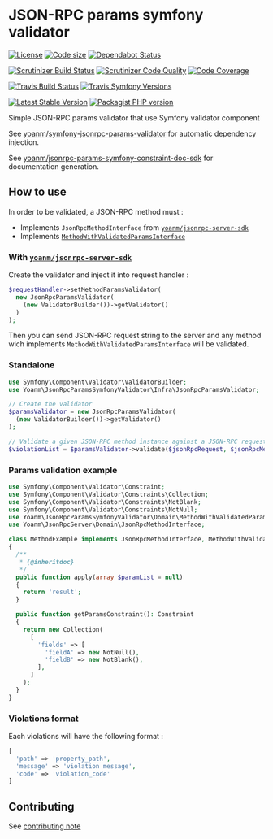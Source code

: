 # JSON-RPC params symfony validator
[![License](https://img.shields.io/github/license/yoanm/php-jsonrpc-params-symfony-validator-sdk.svg)](https://github.com/yoanm/php-jsonrpc-params-symfony-validator-sdk) [![Code size](https://img.shields.io/github/languages/code-size/yoanm/php-jsonrpc-params-symfony-validator-sdk.svg)](https://github.com/yoanm/php-jsonrpc-params-symfony-validator-sdk) [![Dependabot Status](https://api.dependabot.com/badges/status?host=github&repo=yoanm/php-jsonrpc-params-symfony-validator-sdk)](https://dependabot.com)


[![Scrutinizer Build Status](https://img.shields.io/scrutinizer/build/g/yoanm/php-jsonrpc-params-symfony-validator-sdk.svg?label=Scrutinizer&logo=scrutinizer)](https://scrutinizer-ci.com/g/yoanm/php-jsonrpc-params-symfony-validator-sdk/build-status/master) [![Scrutinizer Code Quality](https://img.shields.io/scrutinizer/g/yoanm/php-jsonrpc-params-symfony-validator-sdk/master.svg?logo=scrutinizer)](https://scrutinizer-ci.com/g/yoanm/php-jsonrpc-params-symfony-validator-sdk/?branch=master) [![Code Coverage](https://img.shields.io/scrutinizer/coverage/g/yoanm/php-jsonrpc-params-symfony-validator-sdk/master.svg?logo=scrutinizer)](https://scrutinizer-ci.com/g/yoanm/php-jsonrpc-params-symfony-validator-sdk/?branch=master)

[![Travis Build Status](https://img.shields.io/travis/com/yoanm/php-jsonrpc-params-symfony-validator-sdk/master.svg?label=Travis&logo=travis)](https://travis-ci.com/yoanm/php-jsonrpc-params-symfony-validator-sdk) <!-- NOT WORKING WITH travis-ci.com [![Travis PHP versions](https://img.shields.io/travis/php-v/yoanm/php-jsonrpc-params-symfony-validator-sdk.svg?logo=travis)](https://php.net/) --> [![Travis Symfony Versions](https://img.shields.io/badge/Symfony-v4%20%2F%20v5-8892BF.svg?logo=travis)](https://php.net/)

[![Latest Stable Version](https://img.shields.io/packagist/v/yoanm/jsonrpc-params-symfony-validator-sdk.svg)](https://packagist.org/packages/yoanm/jsonrpc-params-symfony-validator-sdk) [![Packagist PHP version](https://img.shields.io/packagist/php-v/yoanm/jsonrpc-params-symfony-validator-sdk.svg)](https://packagist.org/packages/yoanm/jsonrpc-params-symfony-validator-sdk)

Simple JSON-RPC params validator that use Symfony validator component

See [yoanm/symfony-jsonrpc-params-validator](https://github.com/yoanm/symfony-jsonrpc-params-validator) for automatic dependency injection.

See [yoanm/jsonrpc-params-symfony-constraint-doc-sdk](https://github.com/yoanm/php-jsonrpc-params-symfony-constraint-doc-sdk) for documentation generation.

## How to use

In order to be validated, a JSON-RPC method must : 
 - Implements `JsonRpcMethodInterface` from [`yoanm/jsonrpc-server-sdk`](https://github.com/yoanm/php-jsonrpc-server-sdk)
 - Implements [`MethodWithValidatedParamsInterface`](./src/Infra/JsonRpcParamsValidator.php)

### With [`yoanm/jsonrpc-server-sdk`](https://github.com/yoanm/php-jsonrpc-server-sdk)
Create the validator and inject it into request handler : 
```php
$requestHandler->setMethodParamsValidator(
  new JsonRpcParamsValidator(
    (new ValidatorBuilder())->getValidator()
  )
);
```

Then you can send JSON-RPC request string to the server and any method wich implements `MethodWithValidatedParamsInterface` will be validated.

### Standalone 
```php
use Symfony\Component\Validator\ValidatorBuilder;
use Yoanm\JsonRpcParamsSymfonyValidator\Infra\JsonRpcParamsValidator;

// Create the validator
$paramsValidator = new JsonRpcParamsValidator(
  (new ValidatorBuilder())->getValidator()
);

// Validate a given JSON-RPC method instance against a JSON-RPC request
$violationList = $paramsValidator->validate($jsonRpcRequest, $jsonRpcMethod);
```

### Params validation example
```php
use Symfony\Component\Validator\Constraint;
use Symfony\Component\Validator\Constraints\Collection;
use Symfony\Component\Validator\Constraints\NotBlank;
use Symfony\Component\Validator\Constraints\NotNull;
use Yoanm\JsonRpcParamsSymfonyValidator\Domain\MethodWithValidatedParamsInterface;
use Yoanm\JsonRpcServer\Domain\JsonRpcMethodInterface;

class MethodExample implements JsonRpcMethodInterface, MethodWithValidatedParamsInterface
{
  /**
   * {@inheritdoc}
   */
  public function apply(array $paramList = null)
  {
    return 'result';
  }

  public function getParamsConstraint(): Constraint
  {
    return new Collection(
      [
        'fields' => [
          'fieldA' => new NotNull(),
          'fieldB' => new NotBlank(),
        ],
      ]
    );
  }
}
```

### Violations format
Each violations will have the following format :
```php
[
  'path' => 'property_path',
  'message' => 'violation message',
  'code' => 'violation_code'
]
```

## Contributing
See [contributing note](./CONTRIBUTING.md)
